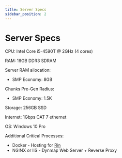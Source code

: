 ```yaml
---
title: Server Specs
sidebar_position: 2
---
```


# Server Specs

CPU: Intel Core i5-4590T @ 2GHz (4 cores)

RAM: 16GB DDR3 SDRAM

Server RAM allocation:

* SMP Economy: 8GB

Chunks Pre-Gen Radius:

* SMP Economy: 1.5K

Storage: 256GB SSD

Internet: 1Gbps CAT 7 ethernet

OS: Windows 10 Pro

Additional Critical Processes:

* Docker - Hosting for [Rin](https://github.com/No767/Rin)
* NGINX or IIS - Dynmap Web Server + Reverse Proxy
